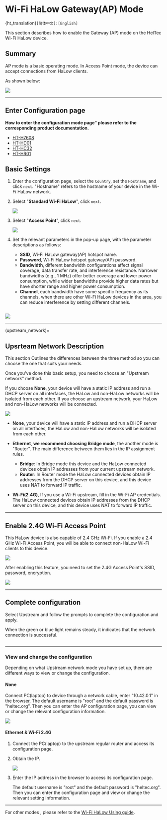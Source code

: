 # **Wi-Fi HaLow Gateway(AP) Mode**

{ht_translation}`[简体中文]:[English]`

This section describes how to enable the Gateway (AP) mode on the HelTec Wi-Fi HaLow device.

## Summary
AP mode is a basic operating mode. In Access Point mode, the device can accept connections from HaLow clients.

As shown below:

![](img/ap/01.png)

------------------------------------

## Enter Configuration page

**How to enter the configuration mode page" please refer to the corresponding product documentation.**
- [HT-H7608](https://docs.heltec.org/en/wifi_halow/ht-h7608/index.html#get-started)
- [HT-HD01](https://docs.heltec.org/en/wifi_halow/ht-hd01/index.html#get-started)
- [HT-HC32](https://docs.heltec.org/en/wifi_halow/ht-hc32/index.html#get-started)
- [HT-HR01](https://docs.heltec.org/en/wifi_halow/ht-hr01/index.html#setup-and-use)

## Basic Settings
1. Enter the configuration page, select the `Country`, set the `Hostname`, and click `next`. "Hostname" refers to the hostname of your device in the Wi-Fi HaLow network.

2. Select "**Standard Wi-Fi HaLow**", click `next`.

   ![](img/ap/02.png)

3. Select "**Access Point**", click `next`.

   ![](img/ap/03.png)

4. Set the relevant parameters in the pop-up page, with the parameter descriptions as follows:

   - **SSID**, Wi-Fi HaLow gateway(AP) hotspot name.
   - **Password**, Wi-Fi HaLow hotspot gateway(AP) password.
   - **Bandwidth**, different bandwidth configurations affect signal coverage, data transfer rate, and interference resistance. Narrower bandwidths (e.g., 1 MHz) offer better coverage and lower power consumption, while wider bandwidths provide higher data rates but have shorter range and higher power consumption.
   - **Channel**, each bandwidth have some specific frequency as its channels, when there are other Wi-Fi HaLow devices in the area, you can reduce interference by setting different channels.

``` {tip} Available Bandwidths and Channels differ greatly across regions. The higher your bandwidth, the greater the potential throughput of the connection. If you're deploying multiple HaLow access points you may want to select distinct channels and a lower bandwidth to reduce interference.
```

   ![](img/ap/04.png)

--------------------------------

(upstream_network)=
## Upsrteam Network Description

This section Outlines the differences between the three method so you can choose the one that suits your needs.

Once you've done this basic setup, you need to choose an "Upstream network" method.

If you choose **None**, your device will have a static IP address and run a DHCP server on all interfaces, the HaLow and non-HaLow networks will be isolated from each other. If you choose an upstream network, your HaLow and non-HaLow networks will be connected.

![](img/ap/07.png)

- **None**, your device will have a static IP address and run a DHCP server on all interfaces, the HaLow and non-HaLow networks will be isolated from each other.

- **Ethernet**, **we recommend choosing Bridge mode**, the another mode is "Router". The main difference between them lies in the IP assignment rules.

   - **Bridge**: In Bridge mode this device and the HaLow connected devices obtain IP addresses from your current upstream network.
   - **Router**: In Router mode the HaLow connected devices obtain IP addresses from the DHCP server on this device, and this device uses NAT to forward IP traffic.

- **Wi-Fi(2.4G)**, If you use a Wi-Fi upstream, fill in the Wi-Fi AP credentials. The HaLow connected devices obtain IP addresses from the DHCP server on this device, and this device uses NAT to forward IP traffic.

---------------------------

## Enable 2.4G Wi-Fi Access Point
This HaLow device is also capable of 2.4 GHz Wi-Fi. If you enable a 2.4 GHz Wi-Fi Access Point, you will be able to connect non-HaLow Wi-Fi clients to this device.

![](img/ap/09.png)

After enabling this feature, you need to set the 2.4G Access Point's SSID, password, encryption.

![](img/ap/10.png)

------------------------------------------------------

## Complete configuration
Select Upstream and follow the prompts to complete the configuration and apply.

When the green or blue light remains steady, it indicates that the network connection is successful.

``` {note} If you selected Ethernet mode, observe the color of your indicator light, it should be blue for USB cable and green for RJ45 cable. If the color of the light does not match the connection of the cable, you will need to change it to the appropriate color by pressing the button.
```

-----------------------------------------------------

### View and change the configuration
Depending on what Upstream network mode you have set up, there are different ways to view or change the configuration.
#### None
Connect PC(laptop) to device through a network cable, enter "10.42.0.1" in the browser, The default username is "root" and the default password is "heltec.org". Then you can enter the AP configuration page, you can view or change the relevant configuration information.

![](img/ap/06.png)

#### Ethernet & Wi-Fi 2.4G
1. Connect the PC(laptop) to the upstream regular router and access its configuration page.

2. Obtain the IP.

   ![](img/ap/11.png)

3. Enter the IP address in the browser to access its configuration page. 

   The default username is "root" and the default password is "heltec.org". Then you can enter the configuration page and view or change the relevant setting information.

------------------------------------

For other modes , please refer to the [Wi-Fi HaLow Using guide](https://docs.heltec.org/en/wifi_halow/halow_guide/index.html).